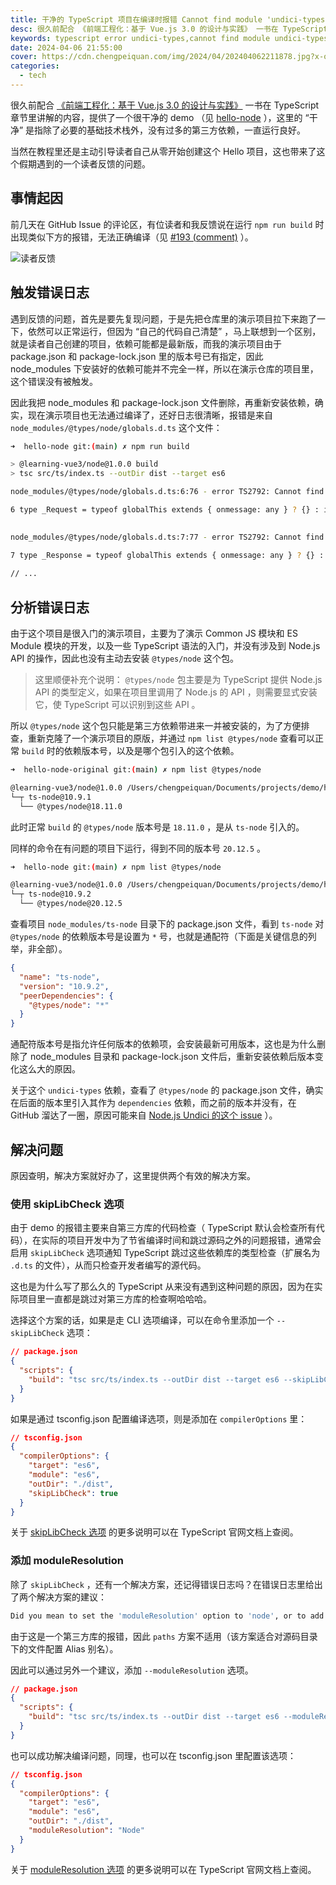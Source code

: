 ```yaml
---
title: 干净的 TypeScript 项目在编译时报错 Cannot find module 'undici-types' 的原因和解决
desc: 很久前配合 《前端工程化：基于 Vue.js 3.0 的设计与实践》 一书在 TypeScript 章节里讲解的内容，提供了一个很干净的 demo （见 hello-node ），除了必要的基础技术栈外，没有过多的第三方依赖，一直运行良好，直到这个假期收到了读者反馈，和我说在运行 npm run build 时出现类似下方的报错，无法正确编译。
keywords: typescript error undici-types,cannot find module undici-types
date: 2024-04-06 21:55:00
cover: https://cdn.chengpeiquan.com/img/2024/04/202404062211878.jpg?x-oss-process=image/interlace,1
categories:
  - tech
---
```


很久前配合 [《前端工程化：基于 Vue.js 3.0 的设计与实践》](https://vue3.chengpeiquan.com/) 一书在 TypeScript 章节里讲解的内容，提供了一个很干净的 demo （见 [hello-node](https://github.com/learning-vue3/hello-node) ），这里的 “干净” 是指除了必要的基础技术栈外，没有过多的第三方依赖，一直运行良好。

当然在教程里还是主动引导读者自己从零开始创建这个 Hello 项目，这也带来了这个假期遇到的一个读者反馈的问题。

## 事情起因

前几天在 GitHub Issue 的评论区，有位读者和我反馈说在运行 `npm run build` 时出现类似下方的报错，无法正确编译（见 [#193 (comment)](https://github.com/chengpeiquan/learning-vue3/issues/193#issuecomment-2036541817) ）。

![读者反馈](https://cdn.chengpeiquan.com/img/2024/04/202404062221402.jpg?x-oss-process=image/interlace,1)

## 触发错误日志

遇到反馈的问题，首先是要先复现问题，于是先把仓库里的演示项目拉下来跑了一下，依然可以正常运行，但因为 “自己的代码自己清楚” ，马上联想到一个区别，就是读者自己创建的项目，依赖可能都是最新版，而我的演示项目由于 package.json 和 package-lock.json 里的版本号已有指定，因此 node_modules 下安装好的依赖可能并不完全一样，所以在演示仓库的项目里，这个错误没有被触发。

因此我把 node_modules 和 package-lock.json 文件删除，再重新安装依赖，确实，现在演示项目也无法通过编译了，还好日志很清晰，报错是来自 `node_modules/@types/node/globals.d.ts` 这个文件：

```bash
➜  hello-node git:(main) ✗ npm run build

> @learning-vue3/node@1.0.0 build
> tsc src/ts/index.ts --outDir dist --target es6

node_modules/@types/node/globals.d.ts:6:76 - error TS2792: Cannot find module 'undici-types'. Did you mean to set the 'moduleResolution' option to 'node', or to add aliases to the 'paths' option?

6 type _Request = typeof globalThis extends { onmessage: any } ? {} : import("undici-types").Request;
                                                                             ~~~~~~~~~~~~~~

node_modules/@types/node/globals.d.ts:7:77 - error TS2792: Cannot find module 'undici-types'. Did you mean to set the 'moduleResolution' option to 'node', or to add aliases to the 'paths' option?

7 type _Response = typeof globalThis extends { onmessage: any } ? {} : import("undici-types").Response;
                                                                              ~~~~~~~~~~~~~~
// ...
```

## 分析错误日志

由于这个项目是很入门的演示项目，主要为了演示 Common JS 模块和 ES Module 模块的开发，以及一些 TypeScript 语法的入门，并没有涉及到 Node.js API 的操作，因此也没有主动去安装 `@types/node` 这个包。

> 这里顺便补充个说明： `@types/node` 包主要是为 TypeScript 提供 Node.js API 的类型定义，如果在项目里调用了 Node.js 的 API ，则需要显式安装它，使 TypeScript 可以识别到这些 API 。

所以 `@types/node` 这个包只能是第三方依赖带进来一并被安装的，为了方便排查，重新克隆了一个演示项目的原版，并通过 `npm list @types/node` 查看可以正常 `build` 时的依赖版本号，以及是哪个包引入的这个依赖。

```bash
➜  hello-node-original git:(main) ✗ npm list @types/node

@learning-vue3/node@1.0.0 /Users/chengpeiquan/Documents/projects/demo/h2
└─┬ ts-node@10.9.1
  └── @types/node@18.11.0
```

此时正常 `build` 的 `@types/node` 版本号是 `18.11.0` ，是从 `ts-node` 引入的。

同样的命令在有问题的项目下运行，得到不同的版本号 `20.12.5` 。

```bash
➜  hello-node git:(main) ✗ npm list @types/node

@learning-vue3/node@1.0.0 /Users/chengpeiquan/Documents/projects/demo/hello-node
└─┬ ts-node@10.9.2
  └── @types/node@20.12.5
```

查看项目 `node_modules/ts-node` 目录下的 package.json 文件，看到 `ts-node` 对 `@types/node` 的依赖版本号是设置为 `*` 号，也就是通配符（下面是关键信息的列举，非全部）。

```json
{
  "name": "ts-node",
  "version": "10.9.2",
  "peerDependencies": {
    "@types/node": "*"
  }
}
```

通配符版本号是指允许任何版本的依赖项，会安装最新可用版本，这也是为什么删除了 node_modules 目录和 package-lock.json 文件后，重新安装依赖后版本变化这么大的原因。

关于这个 `undici-types` 依赖，查看了 `@types/node` 的 package.json 文件，确实在后面的版本里引入其作为 `dependencies` 依赖，而之前的版本并没有，在 GitHub 溜达了一圈，原因可能来自 [Node.js Undici 的这个 issue](https://github.com/nodejs/undici/issues/2261) ）。

## 解决问题

原因查明，解决方案就好办了，这里提供两个有效的解决方案。

### 使用 skipLibCheck 选项

由于 demo 的报错主要来自第三方库的代码检查（ TypeScript 默认会检查所有代码），在实际的项目开发中为了节省编译时间和跳过源码之外的问题报错，通常会启用 `skipLibCheck` 选项通知 TypeScript 跳过这些依赖库的类型检查（扩展名为 `.d.ts` 的文件），从而只检查开发者编写的源代码。

这也是为什么写了那么久的 TypeScript 从来没有遇到这种问题的原因，因为在实际项目里一直都是跳过对第三方库的检查啊哈哈哈。

选择这个方案的话，如果是走 CLI 选项编译，可以在命令里添加一个 `--skipLibCheck` 选项：

```json
// package.json
{
  "scripts": {
    "build": "tsc src/ts/index.ts --outDir dist --target es6 --skipLibCheck"
  }
}
```

如果是通过 tsconfig.json 配置编译选项，则是添加在 `compilerOptions` 里：

```json
// tsconfig.json
{
  "compilerOptions": {
    "target": "es6",
    "module": "es6",
    "outDir": "./dist",
    "skipLibCheck": true
  }
}
```

关于 [skipLibCheck 选项](https://www.typescriptlang.org/tsconfig#skipLibCheck) 的更多说明可以在 TypeScript 官网文档上查阅。

### 添加 moduleResolution

除了 `skipLibCheck` ，还有一个解决方案，还记得错误日志吗？在错误日志里给出了两个解决方案的建议：

```bash
Did you mean to set the 'moduleResolution' option to 'node', or to add aliases to the 'paths' option?
```

由于这是一个第三方库的报错，因此 `paths` 方案不适用（该方案适合对源码目录下的文件配置 Alias 别名）。

因此可以通过另外一个建议，添加 `--moduleResolution` 选项。

```json
// package.json
{
  "scripts": {
    "build": "tsc src/ts/index.ts --outDir dist --target es6 --moduleResolution node"
  }
}
```

也可以成功解决编译问题，同理，也可以在 tsconfig.json 里配置该选项：

```json
// tsconfig.json
{
  "compilerOptions": {
    "target": "es6",
    "module": "es6",
    "outDir": "./dist",
    "moduleResolution": "Node"
  }
}
```

关于 [moduleResolution 选项](https://www.typescriptlang.org/tsconfig#moduleResolution) 的更多说明可以在 TypeScript 官网文档上查阅。
